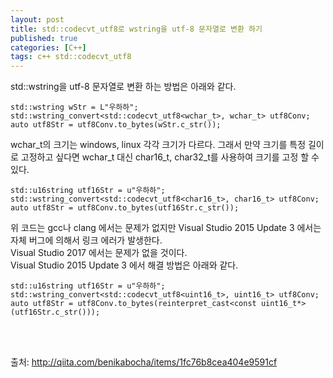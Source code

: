 ```yaml
---
layout: post
title: std::codecvt_utf8로 wstring을 utf-8 문자열로 변환 하기 
published: true
categories: [C++]
tags: c++ std::codecvt_utf8
---
```

std::wstring을 utf-8 문자열로 변환 하는 방법은 아래와 같다.  

```
std::wstring wStr = L"우하하";
std::wstring_convert<std::codecvt_utf8<wchar_t>, wchar_t> utf8Conv;
auto utf8Str = utf8Conv.to_bytes(wStr.c_str());
```
  
wchar_t의 크기는 windows, linux 각각 크기가 다르다. 그래서 만약 크기를 특정 길이로 고정하고 싶다면 wchar_t 대신 char16_t, char32_t를 사용하여 크기를 고정 할 수 있다.  
  
```
std::u16string utf16Str = u"우하하";
std::wstring_convert<std::codecvt_utf8<char16_t>, char16_t> utf8Conv;
auto utf8Str = utf8Conv.to_bytes(utf16Str.c_str());
```
  
위 코드는 gcc나 clang 에서는 문제가 없지만 Visual Studio 2015 Update 3 에서는 자체 버그에 의해서 링크 에러가 발생한다.  
Visual Studio 2017 에서는 문제가 없을 것이다.  
Visual Studio 2015 Update 3 에서 해결 방법은 아래와 같다.  
  
```
std::u16string utf16Str = u"우하하";
std::wstring_convert<std::codecvt_utf8<uint16_t>, uint16_t> utf8Conv;
auto utf8Str = utf8Conv.to_bytes(reinterpret_cast<const uint16_t*>(utf16Str.c_str()));
```
  
 
<br>  
<br>  


출처: http://qiita.com/benikabocha/items/1fc76b8cea404e9591cf

